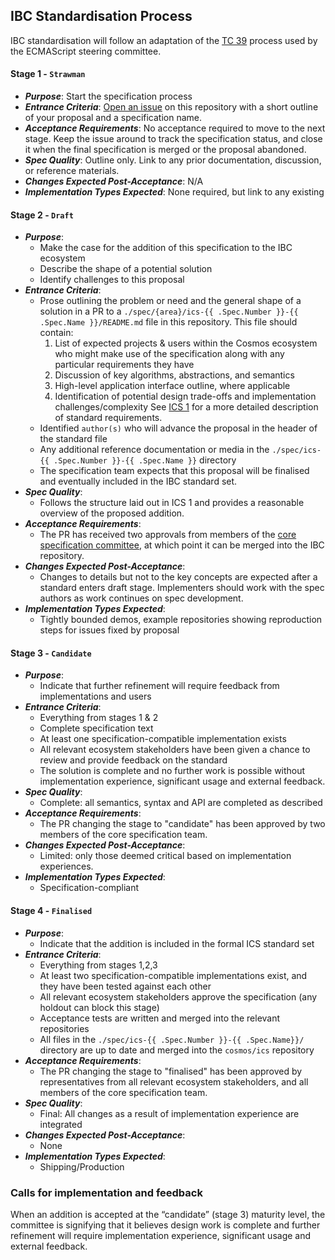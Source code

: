 ## IBC Standardisation Process

IBC standardisation will follow an adaptation of the [TC 39](https://tc39.github.io/process-document/) process used by the ECMAScript steering committee.

#### Stage 1 - `Strawman`

- _**Purpose**_: Start the specification process
- _**Entrance Criteria**_: [Open an issue](https://github.com/cosmos/ibc/issues/new) on this repository with a short outline of your proposal and a specification name.
- _**Acceptance Requirements**_: No acceptance required to move to the next stage. Keep the issue around to track the specification status, and close it when the final specification is merged or the proposal abandoned.
- _**Spec Quality**_: Outline only. Link to any prior documentation, discussion, or reference materials.
- _**Changes Expected Post-Acceptance**_: N/A
- _**Implementation Types Expected**_: None required, but link to any existing

#### Stage 2 - `Draft`

- _**Purpose**_:
  * Make the case for the addition of this specification to the IBC ecosystem
  * Describe the shape of a potential solution
  * Identify challenges to this proposal
- _**Entrance Criteria**_:
  * Prose outlining the problem or need and the general shape of a solution in a PR to a `./spec/{area}/ics-{{ .Spec.Number }}-{{ .Spec.Name }}/README.md` file in this repository.
    This file should contain:
    1. List of expected projects & users within the Cosmos ecosystem who might make use of the specification along with any particular requirements they have
    1. Discussion of key algorithms, abstractions, and semantics
    1. High-level application interface outline, where applicable
    1. Identification of potential design trade-offs and implementation challenges/complexity
    See [ICS 1](../spec/ics-001-ics-standard) for a more detailed description of standard requirements.
  * Identified `author(s)` who will advance the proposal in the header of the standard file
  * Any additional reference documentation or media in the `./spec/ics-{{ .Spec.Number }}-{{ .Spec.Name }}` directory
  * The specification team expects that this proposal will be finalised and eventually included in the IBC standard set.
- _**Spec Quality**_:
  * Follows the structure laid out in ICS 1 and provides a reasonable overview of the proposed addition.
- _**Acceptance Requirements**_:
  * The PR has received two approvals from members of the [core specification committee](./STANDARDS_COMMITTEE.md), at which point it can be merged into the IBC repository.
- _**Changes Expected Post-Acceptance**_:
  * Changes to details but not to the key concepts are expected after a standard enters draft stage. Implementers should work with the spec authors as work continues on spec development.
- _**Implementation Types Expected**_:
  * Tightly bounded demos, example repositories showing reproduction steps for issues fixed by proposal

#### Stage 3 - `Candidate`

- _**Purpose**_:
  * Indicate that further refinement will require feedback from implementations and users
- _**Entrance Criteria**_:
  * Everything from stages 1 & 2
  * Complete specification text
  * At least one specification-compatible implementation exists
  * All relevant ecosystem stakeholders have been given a chance to review and provide feedback on the standard
  * The solution is complete and no further work is possible without implementation experience, significant usage and external feedback.
- _**Spec Quality**_:
  * Complete: all semantics, syntax and API are completed as described
- _**Acceptance Requirements**_:
  * The PR changing the stage to "candidate" has been approved by two members of the core specification team.
- _**Changes Expected Post-Acceptance**_:
  * Limited: only those deemed critical based on implementation experiences.
- _**Implementation Types Expected**_:
  * Specification-compliant

#### Stage 4 - `Finalised`

- _**Purpose**_:
  * Indicate that the addition is included in the formal ICS standard set
- _**Entrance Criteria**_:
  * Everything from stages 1,2,3
  * At least two specification-compatible implementations exist, and they have been tested against each other
  * All relevant ecosystem stakeholders approve the specification (any holdout can block this stage)
  * Acceptance tests are written and merged into the relevant repositories
  * All files in the `./spec/ics-{{ .Spec.Number }}-{{ .Spec.Name}}/` directory are up to date and merged into the `cosmos/ics` repository
- _**Acceptance Requirements**_:
  * The PR changing the stage to "finalised" has been approved by representatives from all relevant ecosystem stakeholders, and all members of the core specification team.
- _**Spec Quality**_:
  * Final: All changes as a result of implementation experience are integrated
- _**Changes Expected Post-Acceptance**_:
  * None
- _**Implementation Types Expected**_:
  * Shipping/Production

### Calls for implementation and feedback

When an addition is accepted at the “candidate” (stage 3) maturity level, the committee is signifying that it believes design work is complete and further refinement will require implementation experience, significant usage and external feedback.
